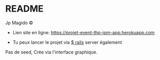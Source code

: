 # README

Jp Magido ©


- Lien site en ligne: https://projet-event-thp-jpm-app.herokuapp.com

- Tu peux lancer le projet via <u>$ rails</u> server également

Pas de seed, Crée via l'interface graphique.

